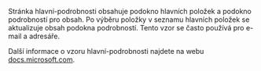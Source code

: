 ﻿Stránka hlavní-podrobnosti obsahuje podokno hlavních položek a podokno podrobností pro obsah. Po výběru položky v seznamu hlavních položek se aktualizuje obsah podokna podrobností. Tento vzor se často používá pro e-mail a adresáře.

Další informace o vzoru hlavní-podrobnosti najdete na webu [docs.microsoft.com](https://docs.microsoft.com/windows/uwp/controls-and-patterns/master-details).
